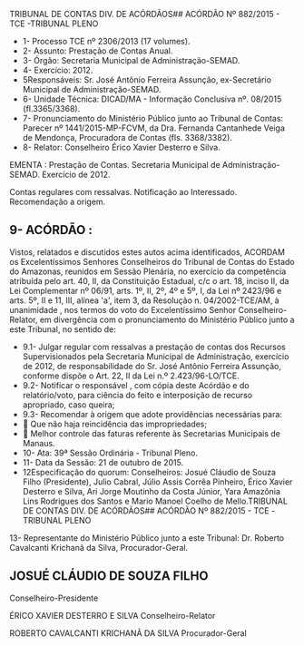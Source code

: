 TRIBUNAL DE CONTAS DIV. DE ACÓRDÃOS## ACÓRDÃO Nº 882/2015 - TCE -TRIBUNAL PLENO

- 1- Processo TCE nº 2306/2013 (17 volumes).
- 2- Assunto: Prestação de Contas Anual.
- 3- Órgão: Secretaria Municipal de Administração-SEMAD.
- 4- Exercício: 2012.
- 5Responsáveis: Sr. José  Antônio  Ferreira Assunção,  ex-Secretário  Municipal  de Administração-SEMAD.
- 6- Unidade Técnica: DICAD/MA - Informação Conclusiva nº. 08/2015 (fl.3365/3368).
- 7-  Pronunciamento  do Ministério Público  junto  ao Tribunal  de Contas: Parecer  nº 1441/2015-MP-FCVM, da Dra. Fernanda Cantanhede  Veiga de  Mendonça, Procuradora de Contas (fls. 3368/3382).
- 8- Relator: Conselheiro Érico Xavier Desterro e Silva.

EMENTA : Prestação de Contas. Secretaria Municipal  de  Administração-SEMAD.  Exercício  de 2012.

Contas  regulares  com  ressalvas.  Notificação  ao Interessado. Recomendação a origem.

## 9- ACÓRDÃO :

Vistos, relatados e discutidos estes autos acima identificados, ACORDAM os Excelentíssimos Senhores Conselheiros do Tribunal de Contas do Estado do Amazonas, reunidos em Sessão Plenária, no exercício da competência atribuída pelo art. 40,  II, da Constituição Estadual, c/c o art. 18, inciso II, da Lei Complementar nº 06/91, arts. 1º, II, 2º, 4º e 5º,  I,  da  Lei  nº  2423/96 e arts. 5º,  II e  11,  III,  alínea  'a',  item  3,  da  Resolução n. 04/2002-TCE/AM, à  unanimidade , nos  termos  do  voto  do  Excelentíssimo  Senhor Conselheiro-Relator, em divergência com o pronunciamento do Ministério Público junto a este Tribunal, no sentido de:

- 9.1-  Julgar  regular  com  ressalvas a  prestação  de  contas  dos  Recursos Supervisionados  pela  Secretaria  Municipal  de  Administração,  exercício  de  2012,  de responsabilidade do Sr. José Antônio Ferreira Assunção, conforme dispõe o Art. 22, II da Lei n.º 2.423/96-LO/TCE.
- 9.2- Notificar o responsável ,  com cópia deste Acórdão e do relatório/voto, para ciência do feito e interposição de recurso apropriado, caso queira;
- 9.3- Recomendar à origem que adote providências necessárias para:
-  Que não haja reincidência das impropriedades;
-  Melhor  controle  das  faturas  referente  às  Secretarias  Municipais  de Manaus.
- 10- Ata: 39ª Sessão Ordinária - Tribunal Pleno.
- 11- Data da Sessão: 21 de outubro de 2015.
- 12Especificação do quorum: Conselheiros: Josué Cláudio de Souza Filho (Presidente), Julio Cabral, Júlio  Assis Corrêa Pinheiro, Érico Xavier Desterro e Silva, Ari Jorge  Moutinho  da  Costa  Júnior,  Yara  Amazônia  Lins  Rodrigues  dos  Santos  e  Mario Manoel Coelho de Mello.TRIBUNAL DE CONTAS DIV. DE ACÓRDÃOS## ACÓRDÃO Nº 882/2015 - TCE -TRIBUNAL PLENO

13- Representante do Ministério Público junto a este Tribunal: Dr. Roberto Cavalcanti Krichanã da Silva, Procurador-Geral.

## JOSUÉ CLÁUDIO DE SOUZA FILHO

Conselheiro-Presidente

ÉRICO XAVIER DESTERRO E SILVA Conselheiro-Relator

ROBERTO CAVALCANTI KRICHANÃ DA SILVA Procurador-Geral